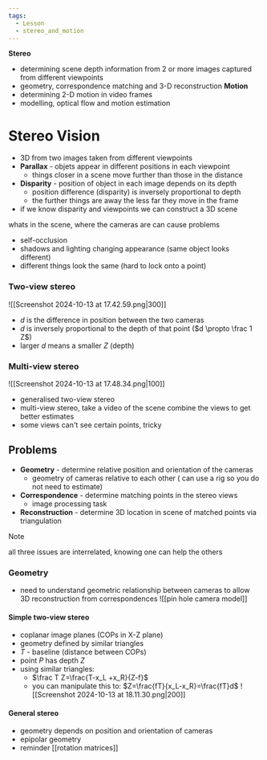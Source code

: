 ```yaml
---
tags:
  - Lesson
  - stereo_and_motion
---
```

**Stereo**
- determining scene depth information from 2 or more images captured from different viewpoints
- geometry, correspondence matching and 3-D reconstruction
**Motion**
- determining 2-D motion in video frames
- modelling, optical flow and motion estimation

# Stereo Vision
- 3D from two images taken from different viewpoints
- **Parallax** - objets appear in different positions in each viewpoint
	- things closer in a scene move further than those in the distance
- **Disparity** - position of object in each image depends on its depth
	- position difference (disparity) is inversely proportional to depth
	- the further things are away the less far they move in the frame
- if we know disparity and viewpoints we can construct a 3D scene

whats in the scene, where the cameras are can cause problems
- self-occlusion
- shadows and lighting changing appearance (same object looks different)
- different things look the same (hard to lock onto a point)

### Two-view stereo
![[Screenshot 2024-10-13 at 17.42.59.png|300]]
- $d$ is the difference in position between the two cameras
- $d$ is inversely proportional to the depth of that point ($d \propto \frac 1 Z$)
- larger $d$ means a smaller $Z$ (depth)
### Multi-view stereo
![[Screenshot 2024-10-13 at 17.48.34.png|100]]
- generalised two-view stereo
- multi-view stereo, take a video of the scene combine the views to get better estimates
- some views can't see certain points, tricky
## Problems
- **Geometry** - determine relative position and orientation of the cameras
	- geometry of cameras relative to each other ( can use a rig so you do not need to estimate)
- **Correspondence** - determine matching points in the stereo views
	- image processing task
- **Reconstruction** - determine 3D location in scene of matched points via triangulation
>[!note]
all three issues are interrelated, knowing one can help the others

### Geometry
- need to understand geometric relationship between cameras to allow 3D reconstruction from correspondences
![[pin hole camera model]]
#### Simple two-view stereo
- coplanar image planes (COPs in X-Z plane)
- geometry defined by similar triangles
- $T$ - baseline (distance between COPs)
- point $P$ has depth $Z$
- using similar triangles:
	- $\frac T Z=\frac{T-x_L +x_R}{Z-f}$
	- you can manipulate this to: $Z=\frac{fT}{x_L-x_R}=\frac{fT}d$ 
	![[Screenshot 2024-10-13 at 18.11.30.png|200]]
#### General stereo
- geometry depends on position and orientation of cameras
- epipolar geometry
- reminder [[rotation matrices]]


